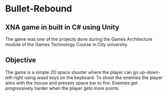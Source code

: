# Bullet-Rebound

## XNA game in built in C# using Unity

The game was one of the projects done during the Games Architecture module of the Games Technology Course in City university. 

## Objective

The game is a simple 2D space shooter where the player can go up-down-left-right using wasd keys on the keyboard. To shoot the
enemies the player aims with the mouse and presses space bar to fire. Enemies get progressively harder when the player gets
more points. 
